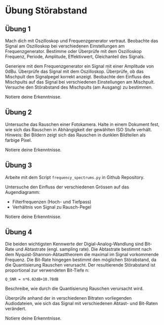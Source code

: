 # Übung Störabstand

## Übung 1
Mach dich mit Oszilloskop und Frequenzgenerator vertraut.
Beobachte das Signal am Oszilloskop bei verschiedenen Einstellungen am Frequenzgenerator.
Bestimme oder Überprüfe mit dem Oszilloskop Frequenz, Periode, Amplitude, Effektivwert, Gleichanteil des Signals.

Generiere mit dem Frequenzgenerator ein Signal mit einer Amplitude von 0dBu. 
Überprüfe das Signal mit dem Oszilloskop.
Überprüfe, ob das Mischpult den Signalpegel korrekt anzeigt.
Beobachte den Einfluss des Mischpults auf das Signal bei verschiedenen Einstellungen am Mischpult.
Versuche den Störabstand des Mischpults (am Ausgang) zu bestimmen.

Notiere deine Erkenntnisse.

## Übung 2
Untersuche das Rauschen einer Fotokamera.
Halte in einem Dokument fest, wie sich das Rauschen in Abhängigkeit der gewählten ISO Stufe verhält.
Hinweis: Bei Bildern zeigt sich das Rauschen in dunklen Bildteilen als farbige Pixel.

Notiere deine Erkenntnisse.

## Übung 3
Arbeite mit dem Script `frequency_spectrums.py` in Github Repository.

Untersuche den Einfluss der verschiedenen Grössen auf das Augendiagramm:
- Filterfrequenzen (Hoch- und Tiefpass)
- Verhältnis von Signal zu Rausch-Pegel

Notiere deine Erkenntnisse.

## Übung 4
Die beiden wichtigsten Kennwerte der Digial-Analog-Wandlung sind Bit-Rate und Abtastrate (engl. sampling rate).
Die Abtastrate bestimmt nach dem Nyquist-Shannon-Abtasttheorem die maximal im Signal vorkommende Frequenz.
Die Bit-Rate hingegen bestimmt den möglichen Störabstand, da die Quantisierung Rauschen verursacht.
Der resultierende Störabstand ist proportional zur verwendeten Bit-Tiefe n:

`Q_SNR = n*6.02dB+10.78dB`

Beschreibe, wie durch die Quantisierung Rauschen verursacht wird.

Überprüfe anhand der in verschiedenen Bitraten vorliegenden Audiodateien, wie sich das Signal mit verschiedenen Abtast- und Bit-Raten verändert.

Notiere deine Erkenntnisse.

